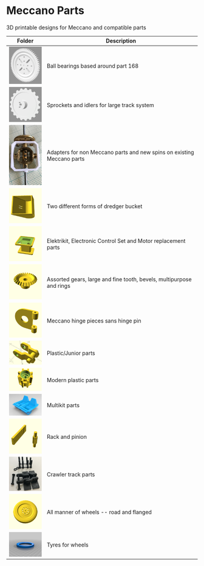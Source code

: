 # Meccano Parts

3D printable designs for Meccano and compatible parts

Folder | Description
------ | -----------
[<img src="parts/bearings/images/part-168-with16DP-61T-raft.png" width="100">](parts/bearings#readme) | Ball bearings based around part 168
[<img src="parts/crane-sprocket/images/meccano-large-track-sprocket.png" width="100">](parts/crane-sprocket#readme) | Sprockets and idlers for large track system
[<img src="parts/custom-parts/differential/images/bevel1.jpg" width="100">](parts/custom-parts#readme) | Adapters for non Meccano parts and new spins on existing Meccano parts
[<img src="parts/dredger-bucket/images/rect.png" width="100">](parts/dredger-bucket#readme) | Two different forms of dredger bucket
[<img src="parts/electrical/images/520.png" width="100">](parts/electrical#readme) | Elektrikit, Electronic Control Set and Motor replacement parts
[<img src="parts/gears/bevel/images/bevel-26.png" width="100">](parts/gears#readme) | Assorted gears, large and fine tooth, bevels, multipurpose and rings
[<img src="parts/hinges/images/outer.png" width="100">](parts/hinges#readme) | Meccano hinge pieces sans hinge pin
[<img src="parts/junior/images/P74_chain_link.jpg" width="100">](parts/junior#readme) | Plastic/Junior parts
[<img src="parts/modern-plastic/images/B006_sprocket.png" width="100">](parts/modern-plastic#readme) | Modern plastic parts
[<img src="parts/multikit/images/multikit-seat.png" width="100">](parts/multikit#readme) | Multikit parts
[<img src="parts/rack-and-pinion/images/2.png" width="100">](parts/rack-and-pinion#readme) | Rack and pinion
[<img src="parts/tracks/pinned-track-link/images/all.jpg" width="100">](parts/tracks#readme) | Crawler track parts
[<img src="parts/wheel/road/images/187b.png" width="100">](parts/wheel#readme) | All manner of wheels -- road and flanged
[<img src="parts/tyres/images/142b.png" width="100">](parts/tyres#readme) | Tyres for wheels
